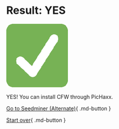 # Result: YES

![Image](/images/seventeen/success.png)

YES! You can install CFW through PicHaxx.

[Go to Seedminer (Alternate)](https://3ds.hacks.guide/seedminer-(alternate)){ .md-button } 

[Start over](/seventeen){ .md-button }